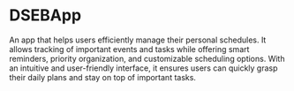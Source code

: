# DSEBApp
An app that helps users efficiently manage their personal schedules. It allows tracking of important events and tasks while offering smart reminders, priority organization, and customizable scheduling options. With an intuitive and user-friendly interface, it ensures users can quickly grasp their daily plans and stay on top of important tasks.
